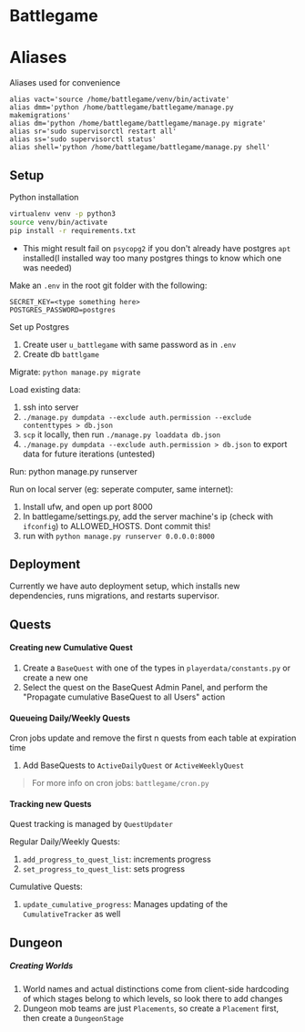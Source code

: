 # Battlegame
# Aliases
Aliases used for convenience
```
alias vact='source /home/battlegame/venv/bin/activate'
alias dmm='python /home/battlegame/battlegame/manage.py makemigrations'
alias dm='python /home/battlegame/battlegame/manage.py migrate'
alias sr='sudo supervisorctl restart all'
alias ss='sudo supervisorctl status'
alias shell='python /home/battlegame/battlegame/manage.py shell'
```
## Setup

Python installation
```bash
virtualenv venv -p python3
source venv/bin/activate
pip install -r requirements.txt
```
* This might result fail on `psycopg2` if you don't already have postgres `apt` installed(I installed way too many postgres things to know which one was needed)

Make an `.env` in the root git folder with the following:
```
SECRET_KEY=<type something here>
POSTGRES_PASSWORD=postgres
```

Set up Postgres

1. Create user `u_battlegame` with same password as in `.env`
1. Create db `battlgame`


Migrate:
`python manage.py migrate`

Load existing data:
1. ssh into server
1. `./manage.py dumpdata --exclude auth.permission --exclude contenttypes > db.json`
1. `scp` it locally, then run `./manage.py loaddata db.json`
1. `./manage.py dumpdata --exclude auth.permission > db.json` to export data for future iterations (untested)

Run:
python manage.py runserver

Run on local server (eg: seperate computer, same internet):
1. Install ufw, and open up port 8000
1. In battlegame/settings.py, add the server machine's ip (check with `ifconfig`) to ALLOWED_HOSTS. Dont commit this!
1. run with `python manage.py runserver 0.0.0.0:8000`

## Deployment

Currently we have auto deployment setup, which installs new dependencies,
runs migrations, and restarts supervisor.

## Quests
#### Creating new Cumulative Quest
1. Create a `BaseQuest` with one of the types in `playerdata/constants.py` or create a new one
1. Select the quest on the BaseQuest Admin Panel, and perform the
"Propagate cumulative BaseQuest to all Users" action

#### Queueing Daily/Weekly Quests
Cron jobs update and remove the first n quests from each table at expiration time
1. Add BaseQuests to `ActiveDailyQuest` or `ActiveWeeklyQuest`

> For more info on cron jobs: `battlegame/cron.py`

#### Tracking new Quests
Quest tracking is managed by `QuestUpdater`

Regular Daily/Weekly Quests:
1. `add_progress_to_quest_list`: increments progress
1. `set_progress_to_quest_list`: sets progress

Cumulative Quests:
1. `update_cumulative_progress`: Manages updating of the `CumulativeTracker` as well


## Dungeon
##### Creating Worlds
1. World names and actual distinctions come from client-side hardcoding of which stages
belong to which levels, so look there to add changes
1. Dungeon mob teams are just `Placements`, so create a `Placement` first, then create a `DungeonStage`
